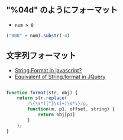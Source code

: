 ##  "%04d" のようにフォーマット

- `num > 0`

~~~js
("000" + num).substr(-4)
~~~

## 文字列フォーマット

- [String.Format in javascript?](https://stackoverflow.com/questions/2534803/string-format-in-javascript)
- [Equivalent of String.format in JQuery](https://stackoverflow.com/questions/1038746/equivalent-of-string-format-in-jquery)


~~~js

function format(str, obj) {
    return str.replace(
    	/\{\s*([^}\s]+)\s*\}/g,
    	function(m, p1, offset, string) {
	        return obj[p1]
    	}
    );
}
~~~
